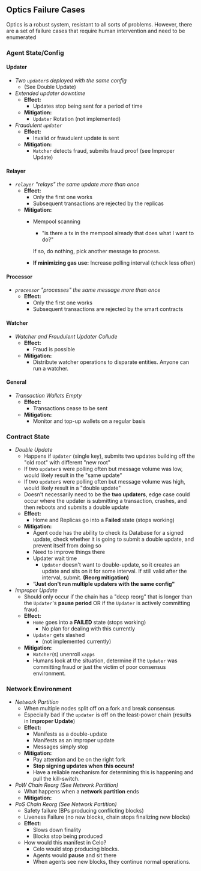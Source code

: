 ## Optics Failure Cases

Optics is a robust system, resistant to all sorts of problems. However, there are a set of failure cases that require human intervention and need to be enumerated

### Agent State/Config

#### Updater
- *Two `updater`s deployed with the same config*
    - (See Double Update)
- *Extended updater downtime*
    - **Effect:**
        - Updates stop being sent for a period of time
    - **Mitigation:**
        - `Updater` Rotation (not implemented)
- *Fraudulent `updater`*
    - **Effect:**
        - Invalid or fraudulent update is sent  
    - **Mitigation:**
        - `Watcher` detects fraud, submits fraud proof (see Improper Update)
#### Relayer
- *`relayer` "relays" the same update more than once*
    - **Effect:**
        - Only the first one works
        - Subsequent transactions are rejected by the replicas
    - **Mitigation:**
        - Mempool scanning
            - "is there a tx in the mempool already that does what I want to do?"
            
            If so, do nothing, pick another message to process. 
        - __If minimizing gas use:__ Increase polling interval (check less often)
#### Processor
- *`processor` "processes" the same message more than once*
    - **Effect:**
        - Only the first one works
        - Subsequent transactions are rejected by the smart contracts
#### Watcher
- *Watcher and Fraudulent Updater Collude*
  - **Effect:**
      - Fraud is possible
  - **Mitigation:**
      - Distribute watcher operations to disparate entities. Anyone can run a watcher. 

#### General
- *Transaction Wallets Empty* 
    - **Effect:**
        - Transactions cease to be sent
    - **Mitigation:**
        - Monitor and top-up wallets on a regular basis
### Contract State
- *Double Update*
    - Happens if `Updater` (single key), submits two updates building off the "old root" with different "new root"
    - If two `updater`s were polling often but message volume was low, would likely result in the "same update" 
    - If two `updater`s were polling often but message volume was high, would likely result in a "double update" 
    - Doesn't necessarily need to be the __two updaters__, edge case could occur where the updater is submitting a transaction, crashes, and then reboots and submits a double update
    - **Effect:**
        - Home and Replicas go into a **Failed** state (stops working)
    - **Mitigation:**
        - Agent code has the ability to check its Database for a signed update, check whether it is going to submit a double update, and prevent itself from doing so 
        - Need to improve things there
        - Updater wait time
            - `Updater` doesn't want to double-update, so it creates an update and sits on it for some interval. If still valid after the interval, submit. __(Reorg mitigation)__
        - __"Just don't run multiple updaters with the same config"__
- *Improper Update*
    - Should only occur if the chain has a "deep reorg" that is longer than the `Updater`'s __pause period__ OR if the `Updater` is actively committing fraud. 
    - **Effect:**
        - `Home` goes into a **FAILED** state (stops working)
            - No plan for dealing with this currently
        - `Updater` gets slashed
            - (not implemented currently)
    - **Mitigation:**
        - `Watcher`(s) unenroll `xapps` 
        - Humans look at the situation, determine if the `Updater` was committing fraud or just the victim of poor consensus environment. 
### Network Environment
- *Network Partition*
    - When multiple nodes split off on a fork and break consensus 
    - Especially bad if the `updater` is off on the least-power chain (results in __Improper Update__)
    - **Effect:**
        - Manifests as a double-update
        - Manifests as an improper update
        - Messages simply stop 
    - **Mitigation:**
        - Pay attention and be on the right fork
        - **Stop signing updates when this occurs!**
        - Have a reliable mechanism for determining this is happening and pull the kill-switch. 
- *PoW Chain Reorg (See Network Partition)*
    - What happens when a __network partition__ ends
    - **Mitigation:**
- *PoS Chain Reorg (See Network Partition)*
    - Safety failure (BPs producing conflicting blocks)
    - Liveness Failure (no new blocks, chain stops finalizing new blocks)
    - **Effect:**
        - Slows down finality 
        - Blocks stop being produced 
    - How would this manifest in Celo? 
        - Celo would stop producing blocks.
        - Agents would __pause__ and sit there 
        - When agents see new blocks, they continue normal operations. 
